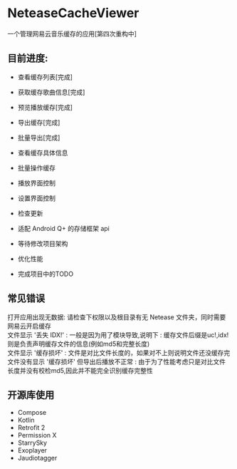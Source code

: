 # NeteaseCacheViewer
一个管理网易云音乐缓存的应用[第四次重构中]


## 目前进度:
- 查看缓存列表[完成]
- 获取缓存歌曲信息[完成]
- 预览播放缓存[完成]
- 导出缓存[完成]
- 批量导出[完成]

- 查看缓存具体信息
- 批量操作缓存
- 播放界面控制
- 设置界面控制
- 检查更新
- 适配 Android Q+ 的存储框架 api
- 等待修改项目架构
- 优化性能
- 完成项目中的TODO

## 常见错误
打开应用出现无数据: 请检查下权限以及根目录有无 Netease 文件夹，同时需要网易云开启缓存
<br>
文件显示 '丢失 IDX!' : 一般是因为用了模块导致,说明下 : 缓存文件后缀是uc!,idx!则是负责声明缓存文件的信息(例如md5和完整长度)
<br>
文件显示 '缓存损坏' : 文件是对比文件长度的，如果对不上则说明文件还没缓存完
<br>
文件没有显示 '缓存损坏' 但导出后播放不正常 : 由于为了性能考虑只是对比文件长度并没有校检md5,因此并不能完全识别缓存完整性
<br>
## 开源库使用
- Compose
- Kotlin
- Retrofit 2
- Permission X
- StarrySky
- Exoplayer
- Jaudiotagger
